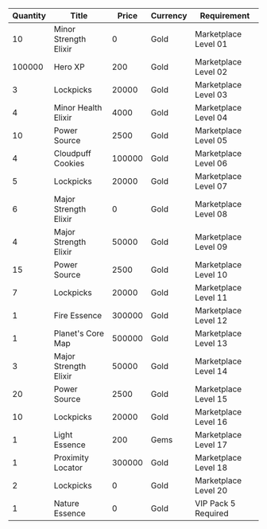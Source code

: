 | Quantity | Title | Price | Currency |  Requirement |
| -------- | ----- | ----- | -------- |  ----------- |
| 10 | Minor Strength Elixir | 0 | Gold | Marketplace Level 01 |
| 100000 | Hero XP | 200 | Gold | Marketplace Level 02 |
| 3 | Lockpicks | 20000 | Gold | Marketplace Level 03 |
| 4 | Minor Health Elixir | 4000 | Gold | Marketplace Level 04 |
| 10 | Power Source | 2500 | Gold | Marketplace Level 05 |
| 4 | Cloudpuff Cookies | 100000 | Gold | Marketplace Level 06 |
| 5 | Lockpicks | 20000 | Gold | Marketplace Level 07 |
| 6 | Major Strength Elixir | 0 | Gold | Marketplace Level 08 |
| 4 | Major Strength Elixir | 50000 | Gold | Marketplace Level 09 |
| 15 | Power Source | 2500 | Gold | Marketplace Level 10 |
| 7 | Lockpicks | 20000 | Gold | Marketplace Level 11 |
| 1 | Fire Essence | 300000 | Gold | Marketplace Level 12 |
| 1 | Planet's Core Map | 500000 | Gold | Marketplace Level 13 |
| 3 | Major Strength Elixir | 50000 | Gold | Marketplace Level 14 |
| 20 | Power Source | 2500 | Gold | Marketplace Level 15 |
| 10 | Lockpicks | 20000 | Gold | Marketplace Level 16 |
| 1 | Light Essence | 200 | Gems | Marketplace Level 17 |
| 1 | Proximity Locator | 300000 | Gold | Marketplace Level 18 |
| 2 | Lockpicks | 0 | Gold | Marketplace Level 20 |
| 1 | Nature Essence | 0 | Gold | VIP Pack 5 Required |
